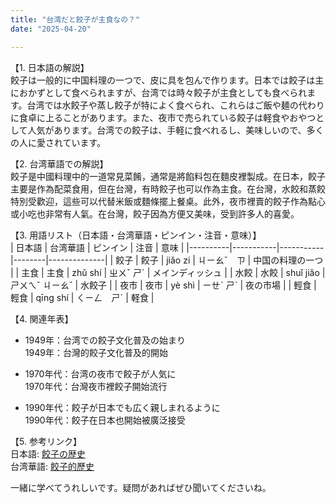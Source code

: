 ```yaml
---
title: "台湾だと餃子が主食なの？"
date: "2025-04-20"

---
```


【1. 日本語の解説】  
餃子は一般的に中国料理の一つで、皮に具を包んで作ります。日本では餃子は主におかずとして食べられますが、台湾では時々餃子が主食としても食べられます。台湾では水餃子や蒸し餃子が特によく食べられ、これらはご飯や麺の代わりに食卓に上ることがあります。また、夜市で売られている餃子は軽食やおやつとして人気があります。台湾での餃子は、手軽に食べれるし、美味しいので、多くの人に愛されています。

【2. 台湾華語での解説】  
餃子是中國料理中的一道常見菜餚，通常是將餡料包在麵皮裡製成。在日本，餃子主要是作為配菜食用，但在台灣，有時餃子也可以作為主食。在台灣，水餃和蒸餃特別受歡迎，這些可以代替米飯或麵條擺上餐桌。此外，夜市裡賣的餃子作為點心或小吃也非常有人氣。在台灣，餃子因為方便又美味，受到許多人的喜愛。

【3. 用語リスト（日本語・台湾華語・ピンイン・注音・意味）】  
| 日本語 | 台湾華語 | ピンイン | 注音 | 意味         |
|----------|-----------|-----------|--------|--------------|
| 餃子     | 餃子     | jiǎo zi   | ㄐㄧㄠˇ　ㄗ | 中国の料理の一つ |
| 主食     | 主食     | zhǔ shí   | ㄓㄨˇ ㄕˊ | メインディッシュ |
| 水餃     | 水餃     | shuǐ jiǎo | ㄕㄨㄟˇ ㄐㄧㄠˇ | 水餃子      |
| 夜市     | 夜市     | yè shì    | ㄧㄝˋ ㄕˋ | 夜の市場     |
| 輕食     | 輕食     | qīng shí  | ㄑㄧㄥ　ㄕˊ | 軽食         |

【4. 関連年表】  
- 1949年：台湾での餃子文化普及の始まり  
  1949年：台灣的餃子文化普及的開始

- 1970年代：台湾の夜市で餃子が人気に  
  1970年代：台灣夜市裡餃子開始流行

- 1990年代：餃子が日本でも広く親しまれるように  
  1990年代：餃子在日本也開始被廣泛接受

【5. 参考リンク】  
日本語: [餃子の歴史](https://ja.wikipedia.org/wiki/%E9%A4%83%E5%AD%90)  
台湾華語: [餃子的歷史](https://zh.wikipedia.org/wiki/%E9%A4%83%E5%AD%90)

一緒に学べてうれしいです。疑問があればぜひ聞いてくださいね。
